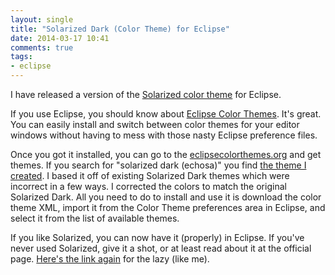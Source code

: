 ```yaml
---
layout: single
title: "Solarized Dark (Color Theme) for Eclipse"
date: 2014-03-17 10:41
comments: true
tags: 
- eclipse
---
```

I have released a version of the [Solarized color theme](http://ethanschoonover.com/solarized) for Eclipse.
<!--more-->
If you use Eclipse, you should know about [Eclipse Color Themes](http://eclipsecolorthemes.org/?view=plugin). It's great. You can easily install and switch between color themes for your editor windows without having to mess with those nasty Eclipse preference files.

Once you got it installed, you can go to the [eclipsecolorthemes.org](http://eclipsecolorthemes.org/) and get themes. If you search for "solarized dark (echosa)" you find [the theme I created](http://eclipsecolorthemes.org/?view=theme&id=25128). I based it off of existing Solarized Dark themes which were incorrect in a few ways. I corrected the colors to match the original Solarized Dark. All you need to do to install and use it is download the color theme XML, import it from the Color Theme preferences area in Eclipse, and select it from the list of available themes.

If you like Solarized, you can now have it (properly) in Eclipse. If you've never used Solarized, give it a shot, or at least read about it at the official page. [Here's the link again](http://ethanschoonover.com/solarized) for the lazy (like me). 
